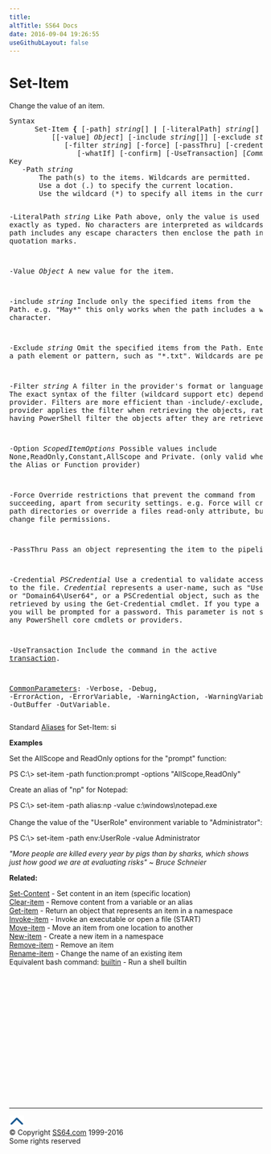 ```yaml
---
title:
altTitle: SS64 Docs
date: 2016-09-04 19:26:55
useGithubLayout: false
---
```

<!-- #BeginLibraryItem "/Library/head_ps.lbi" --><!-- #EndLibraryItem --><h1>Set-Item</h1> 
<p>Change the value of an item.</p>
<pre>Syntax
      Set-Item <b>{</b> [-path] <i>string</i>[] <b>|</b> [-literalPath] <i>string</i>[] <b>}</b>  
          [[-value] <i>Object</i>] [-include <i>string</i>[]] [-exclude <i>string</i>[]]
             [-filter <i>string</i>] [-force] [-passThru] [-credential <i>PSCredential</i>]
                [-whatIf] [-confirm] [-UseTransaction] [<i>CommonParameters</i>]
Key
   -Path <i>string</i>
       The path(s) to the items. Wildcards are permitted.
       Use a dot (.) to specify the current location. 
       Use the wildcard (*) to specify all items in the current location.

   -LiteralPath <i>string</i>
       Like Path above, only the value is used exactly as typed.
       No characters are interpreted as wildcards. If the path includes any
       escape characters then enclose the path in single quotation marks.

   -Value <i>Object</i>
       A new value for the item.

   -include <i>string</i>
       Include only the specified items from the Path. e.g. "May*"
       this only works when the path includes a wildcard character.
        
   -Exclude <i>string</i>
       Omit the specified items from the Path.
       Enter a path element or pattern, such as "*.txt". Wildcards are permitted.
        
   -Filter <i>string</i>
       A filter in the provider's format or language. 
       The exact syntax of the filter (wildcard support etc) depends on the provider.
       Filters are more efficient than -include/-exclude, because the provider
       applies the filter when retrieving the objects, rather than having 
       PowerShell filter the objects after they are retrieved.

   -Option <i>ScopedItemOptions</i>
       Possible values include None,ReadOnly,Constant,AllScope and Private.
       (only valid when used with the Alias or Function provider)

   -Force
       Override restrictions that prevent the command from succeeding, apart
       from security settings. e.g. Force will create file path directories 
       or override a files read-only attribute, but will not change file permissions.

   -PassThru
       Pass an object representing the item to the pipeline.

   -Credential <i>PSCredential</i>
       Use a credential to validate access to the file. <i>Credential</i> represents
       a user-name, such as "User64" or "Domain64\User64", or a PSCredential
       object, such as the one retrieved by using the Get-Credential cmdlet.
       If you type a user name, you will be prompted for a password.
       This parameter is not supported by any PowerShell core cmdlets or providers.
 
   -UseTransaction
       Include the command in the active <a href="syntax-transactions.html">transaction</a>.

   <a href="common.html">CommonParameters</a>:
       -Verbose, -Debug, -ErrorAction, -ErrorVariable, -WarningAction, -WarningVariable,
       -OutBuffer -OutVariable.</pre>
<p>Standard <a href="get-alias.html">Aliases</a> for Set-Item:<span class="code"> si</span></p>
<p><b>Examples</b></p>
<p>Set the AllScope and ReadOnly options for the "prompt" function:</p>
<p><span class="code">PS C:\&gt; set-item -path function:prompt -options "AllScope,ReadOnly"</span></p>
<p>Create an alias of "np" for Notepad:</p>
<p><span class="code">PS C:\&gt; set-item -path alias:np -value c:\windows\notepad.exe</span><br>
  <br>
Change the value of the "UserRole" environment variable to "Administrator":</p>
<p class="code">PS C:\&gt; set-item -path env:UserRole -value Administrator</p>
<p class="quote"><i>"More people are killed every year by pigs than by sharks, which shows just how good we are at evaluating risks" ~ Bruce Schneier</i></p>
<p><b>Related:</b></p>
<p>  <a href="set-content.html">Set-Content</a> - Set content in an item (specific location)<br>
  <a href="clear-item.html">Clear-item</a> - Remove content from a variable or an alias<br>
<a href="get-item.html">Get-item</a> - Return an object that represents an item in a namespace<br>
<a href="invoke-item.html">Invoke-item</a> - Invoke an executable or open a file (START)<br>
<a href="move-item.html">Move-item</a> - Move an item from one location to another<br>
<a href="new-item.html">New-item</a> - Create a new item in a namespace<br>
<a href="remove-item.html">Remove-item</a> - Remove an item<br>
<a href="rename-item.html">Rename-item</a> - Change the name of an existing item<br>
Equivalent bash command: <a href="../bash/builtin.html">builtin</a> - Run a shell builtin</p><!-- #BeginLibraryItem "/Library/foot_ps.lbi" --><p>
<!-- PowerShell300 -->
<ins class="adsbygoogle" style="display:inline-block;width:300px;height:250px" data-ad-client="ca-pub-6140977852749469" data-ad-slot="6253539900"></ins>
<script>
(adsbygoogle = window.adsbygoogle || []).push({});
</script></p>
<hr>
<div id="bl" class="footer"><a href="set-item.html#"><img src="../images/top.png" width="30" height="22" alt="Back to the Top"></a></div>
<div id="br" class="footer, tagline">© Copyright <a href="http://ss64.com/">SS64.com</a> 1999-2016<br>
Some rights reserved</div><!-- #EndLibraryItem -->

